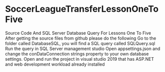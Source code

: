 # SoccerLeagueTransferLessonOneToFive
Source Code And SQL Server Database Query For Lessons One To Five
After getting the source files from github please do the following
Go to the folder called DatabaseSQL, you will find a SQL query called SQLQuery.sql
Run the query in SQL Server management studio
Open appsettings.json and change the conDataConnection strings property to your own database settings.
Open and run the project in visual studio 2019 that has ASP.NET and web development workload already installed

